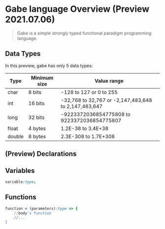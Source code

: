 
# Gabe language Overview (Preview 2021.07.06)

>Gabe is a simple strongly typed functional paradigm programming language.

## Data Types

In this preview, gabe has only 5 data types: 

| Type | Minimum size | Value range |
| ------ | ------ |  ------ |
| char | 8 bits | -128 to 127 or 0 to 255
| int | 16 bits | -32,768 to 32,767 or -2,147,483,648 to 2,147,483,647
| long | 32 bits | -9223372036854775808 to 9223372036854775807
| float | 4 bytes | 1.2E-38 to 3.4E+38
| double | 8 bytes | 2.3E-308 to 1.7E+308


## (Preview) Declarations

## Variables
```ruby
variable:type;
```
## Functions 
```ruby
function = (parameters):type => {
    //body's function
    //...
}
```
